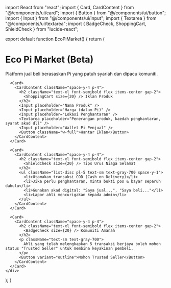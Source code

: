 import React from "react";
import { Card, CardContent } from "@/components/ui/card";
import { Button } from "@/components/ui/button";
import { Input } from "@/components/ui/input";
import { Textarea } from "@/components/ui/textarea";
import { BadgeCheck, ShoppingCart, ShieldCheck } from "lucide-react";

export default function EcoPiMarket() {
  return (
    <div className="p-6 max-w-5xl mx-auto space-y-6">
      <h1 className="text-3xl font-bold text-center">Eco Pi Market (Beta)</h1>
      <p className="text-center text-sm text-gray-500">
        Platform jual beli berasaskan Pi yang patuh syariah dan dipacu komuniti.
      </p>

      <Card>
        <CardContent className="space-y-4 p-4">
          <h2 className="text-xl font-semibold flex items-center gap-2">
            <ShoppingCart size={20} /> Iklan Produk
          </h2>
          <Input placeholder="Nama Produk" />
          <Input placeholder="Harga (dalam Pi)" />
          <Input placeholder="Lokasi Penghantaran" />
          <Textarea placeholder="Penerangan produk, kaedah penghantaran, syarat akad dll" />
          <Input placeholder="Wallet Pi Penjual" />
          <Button className="w-full">Hantar Iklan</Button>
        </CardContent>
      </Card>

      <Card>
        <CardContent className="space-y-4 p-4">
          <h2 className="text-xl font-semibold flex items-center gap-2">
            <ShieldCheck size={20} /> Tips Urus Niaga Selamat
          </h2>
          <ul className="list-disc pl-5 text-sm text-gray-700 space-y-1">
            <li>Utamakan transaksi COD (Cash on Delivery)</li>
            <li>Jika perlu penghantaran, minta bukti pos & bayar separuh dahulu</li>
            <li>Gunakan akad digital: "Saya jual...", "Saya beli..."</li>
            <li>Lapor ahli mencurigakan kepada admin</li>
          </ul>
        </CardContent>
      </Card>

      <Card>
        <CardContent className="space-y-4 p-4">
          <h2 className="text-xl font-semibold flex items-center gap-2">
            <BadgeCheck size={20} /> Komuniti Amanah
          </h2>
          <p className="text-sm text-gray-700">
            Ahli yang telah melengkapkan 5 transaksi berjaya boleh mohon status "Trusted Seller" untuk membina keyakinan pembeli.
          </p>
          <Button variant="outline">Mohon Trusted Seller</Button>
        </CardContent>
      </Card>
    </div>
  );
}


